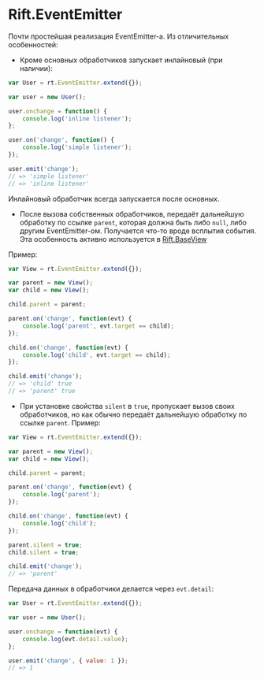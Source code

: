 # Rift.EventEmitter

Почти простейшая реализация EventEmitter-а. Из отличительных особенностей:

* Кроме основных обработчиков запускает инлайновый (при наличии):

```js
var User = rt.EventEmitter.extend({});

var user = new User();

user.onchange = function() {
	console.log('inline listener');
};

user.on('change', function() {
	console.log('simple listener');
});

user.emit('change');
// => 'simple listener'
// => 'inline listener'
```

Инлайновый обработчик всегда запускается после основных.

* После вызова собственных обработчиков, передаёт дальнейшую обработку по ссылке `parent`, которая должна быть либо `null`, либо другим EventEmitter-ом. Получается что-то вроде всплытия события. Эта особенность активно используется в [Rift.BaseView](https://github.com/2gis/RiftJS/blob/master/docs/BaseView.ru.md)

Пример:

```js
var View = rt.EventEmitter.extend({});

var parent = new View();
var child = new View();

child.parent = parent;

parent.on('change', function(evt) {
	console.log('parent', evt.target == child);
});

child.on('change', function(evt) {
	console.log('child', evt.target == child);
});

child.emit('change');
// => 'child' true
// => 'parent' true
```

* При установке свойства `silent` в `true`, пропускает вызов своих обработчиков, но как обычно передаёт дальнейшую обработку по ссылке `parent`. Пример:

```js
var View = rt.EventEmitter.extend({});

var parent = new View();
var child = new View();

child.parent = parent;

parent.on('change', function(evt) {
	console.log('parent');
});

child.on('change', function(evt) {
	console.log('child');
});

parent.silent = true;
child.silent = true;

child.emit('change');
// => 'parent'
```

Передача данных в обработчики делается через `evt.detail`:

```js
var User = rt.EventEmitter.extend({});

var user = new User();

user.onchange = function(evt) {
	console.log(evt.detail.value);
};

user.emit('change', { value: 1 });
// => 1
```

